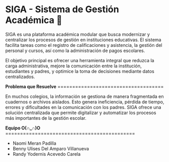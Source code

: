 # SIGA - Sistema de Gestión Académica 🏫

SIGA es una plataforma académica modular que busca modernizar y centralizar los procesos de gestión en instituciones educativas. El sistema facilita tareas como el registro de calificaciones y asistencia, la gestión del personal y cursos, así como la administración de pagos escolares.

El objetivo principal es ofrecer una herramienta integral que reduzca la carga administrativa, mejore la comunicación entre la institución, estudiantes y padres, y optimice la toma de decisiones mediante datos centralizados.

**Problema que Resuelve** ====================================

En muchos colegios, la información se gestiona de manera fragmentada en cuadernos o archivos aislados. Esto genera ineficiencia, pérdida de tiempo, errores y dificultades en la comunicación con los padres.
SIGA ofrece una solución centralizada que permite digitalizar y automatizar los procesos más importantes de la gestión escolar.

**Equipo O(∩_∩)O** ============================================

- Naomi Meran Padilla
- Benny Ulises Del Amparo Villanueva
- Randy Yodernis Acevedo Carela
